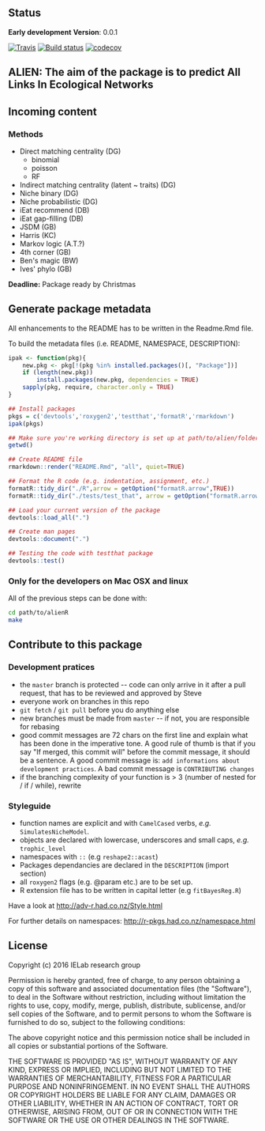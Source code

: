 Status
------

**Early development** **Version**: 0.0.1

[![Travis](https://travis-ci.org/TheoreticalEcosystemEcology/alienR.svg?branch=master)](https://travis-ci.org/TheoreticalEcosystemEcology/alienR) [![Build status](https://ci.appveyor.com/api/projects/status/sk3sbvusvcyy0at0?svg=true)](https://ci.appveyor.com/project/TheoreticalEcosystemEcology/alienR/build/1.0.7) [![codecov](https://codecov.io/gh/TheoreticalEcosystemEcology/alienR/branch/master/graphs/badge.svg)](https://codecov.io/gh/KevCaz/recruitR)

ALIEN: The aim of the package is to predict All Links In Ecological Networks
----------------------------------------------------------------------------

Incoming content
----------------

### Methods

-   Direct matching centrality (DG)
    -   binomial
    -   poisson
    -   RF
-   Indirect matching centrality (latent \~ traits) (DG)
-   Niche binary (DG)
-   Niche probabilistic (DG)
-   iEat recommend (DB)
-   iEat gap-filling (DB)
-   JSDM (GB)
-   Harris (KC)
-   Markov logic (A.T.?)
-   4th corner (GB)
-   Ben's magic (BW)
-   Ives' phylo (GB)

**Deadline:** Package ready by Christmas

Generate package metadata
-------------------------

All enhancements to the README has to be written in the Readme.Rmd file.

To build the metadata files (i.e. README, NAMESPACE, DESCRIPTION):

``` r
ipak <- function(pkg){
    new.pkg <- pkg[!(pkg %in% installed.packages()[, "Package"])]
    if (length(new.pkg))
        install.packages(new.pkg, dependencies = TRUE)
    sapply(pkg, require, character.only = TRUE)
}

## Install packages
pkgs = c('devtools','roxygen2','testthat','formatR','rmarkdown')
ipak(pkgs)

## Make sure you're working directory is set up at path/to/alien/folder
getwd()

## Create README file
rmarkdown::render("README.Rmd", "all", quiet=TRUE)

## Format the R code (e.g. indentation, assignment, etc.)
formatR::tidy_dir("./R",arrow = getOption("formatR.arrow",TRUE))
formatR::tidy_dir("./tests/test_that", arrow = getOption("formatR.arrow",TRUE))

## Load your current version of the package
devtools::load_all(".")

## Create man pages
devtools::document(".")

## Testing the code with testthat package
devtools::test()
```

### Only for the developers on Mac OSX and linux

All of the previous steps can be done with:

``` bash
cd path/to/alienR
make
```

Contribute to this package
--------------------------

### Development pratices

-   the `master` branch is protected -- code can only arrive in it after a pull request, that has to be reviewed and approved by Steve
-   everyone work on branches in this repo
-   `git fetch` / `git pull` before you do anything else
-   new branches must be made from `master` -- if not, you are responsible for rebasing
-   good commit messages are 72 chars on the first line and explain what has been done in the imperative tone. A good rule of thumb is that if you say "If merged, this commit will" before the commit message, it should be a sentence. A good commit message is: `add informations about development practices`. A bad commit message is `CONTRIBUTING changes`
-   if the branching complexity of your function is \> 3 (number of nested for / if / while), rewrite

### Styleguide

-   function names are explicit and with `CamelCased` verbs, *e.g.* `SimulatesNicheModel`.
-   objects are declared with lowercase, underscores and small caps, *e.g.* `trophic_level`
-   namespaces with `::` (e.g `reshape2::acast`)
-   Packages dependancies are declared in the `DESCRIPTION` (import section)
-   all `roxygen2` flags (e.g. @param etc.) are to be set up.
-   R extension file has to be written in capital letter (e.g `fitBayesReg.R`)

Have a look at [<http://adv-r.had.co.nz/Style.html>](http://adv-r.had.co.nz/Style.html)

For further details on namespaces: [<http://r-pkgs.had.co.nz/namespace.html>](http://r-pkgs.had.co.nz/namespace.html)

License
-------

Copyright (c) 2016 IELab research group

Permission is hereby granted, free of charge, to any person obtaining a copy of this software and associated documentation files (the "Software"), to deal in the Software without restriction, including without limitation the rights to use, copy, modify, merge, publish, distribute, sublicense, and/or sell copies of the Software, and to permit persons to whom the Software is furnished to do so, subject to the following conditions:

The above copyright notice and this permission notice shall be included in all copies or substantial portions of the Software.

THE SOFTWARE IS PROVIDED "AS IS", WITHOUT WARRANTY OF ANY KIND, EXPRESS OR IMPLIED, INCLUDING BUT NOT LIMITED TO THE WARRANTIES OF MERCHANTABILITY, FITNESS FOR A PARTICULAR PURPOSE AND NONINFRINGEMENT. IN NO EVENT SHALL THE AUTHORS OR COPYRIGHT HOLDERS BE LIABLE FOR ANY CLAIM, DAMAGES OR OTHER LIABILITY, WHETHER IN AN ACTION OF CONTRACT, TORT OR OTHERWISE, ARISING FROM, OUT OF OR IN CONNECTION WITH THE SOFTWARE OR THE USE OR OTHER DEALINGS IN THE SOFTWARE.
